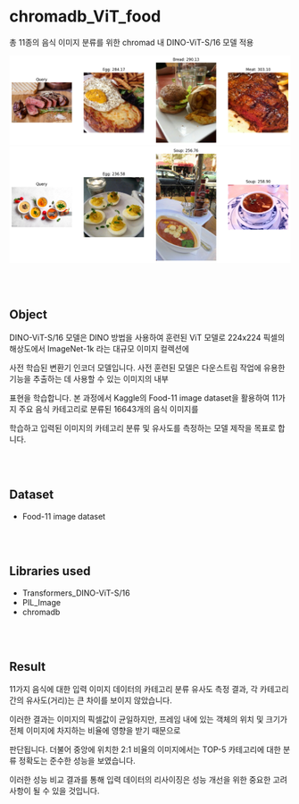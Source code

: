 # chromadb_ViT_food

총 11종의 음식 이미지 분류를 위한 chromad 내 DINO-ViT-S/16 모델 적용 

<img src="image/result_food_meat.png">
<img src="image/result_food_soup.png">


<br /><br /> 
## Object

DINO-ViT-S/16 모델은 DINO 방법을 사용하여 훈련된 ViT 모델로 224x224 픽셀의 해상도에서 ImageNet-1k 라는 대규모 이미지 컬렉션에 

사전 학습된 변환기 인코더 모델입니다. 사전 훈련된 모델은 다운스트림 작업에 유용한 기능을 추출하는 데 사용할 수 있는 이미지의 내부 

표현을 학습합니다. 본 과정에서 Kaggle의 Food-11 image dataset을 활용하여 11가지 주요 음식 카테고리로 분류된 16643개의 음식 이미지를

학습하고 입력된 이미지의 카테고리 분류 및 유사도를 측정하는 모델 제작을 목표로 합니다.

<br /><br /> 
## Dataset

- Food-11 image dataset

<br /><br /> 
## Libraries used

- Transformers_DINO-ViT-S/16
- PIL_Image
- chromadb

<br /><br /> 

## Result

11가지 음식에 대한 입력 이미지 데이터의 카테고리 분류 유사도 측정 결과, 각 카테고리 간의 유사도(거리)는 큰 차이를 보이지 않았습니다.

이러한 결과는 이미지의 픽셀값이 균일하지만, 프레임 내에 있는 객체의 위치 및 크기가 전체 이미지에 차지하는 비율에 영향을 받기 때문으로 

판단됩니다. 더불어 중앙에 위치한 2:1 비율의 이미지에서는 TOP-5 카테고리에 대한 분류 정확도는 준수한 성능을 보였습니다.

이러한 성능 비교 결과를 통해 입력 데이터의 리사이징은 성능 개선을 위한 중요한 고려 사항이 될 수 있을 것입니다.
